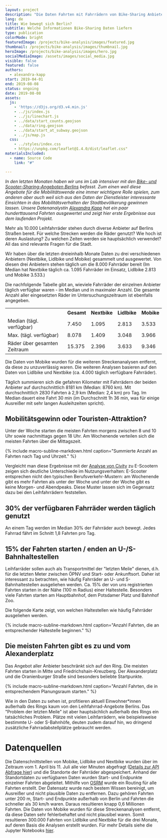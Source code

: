 ```yaml
---
layout: project
description: "Die Daten Fahrten mit Fahrrädern von Bike-Sharing Anbietern wurden für einen Zeitraum von dreieinhalb Monaten gesammelt und ausgewertet, um Rückschlüsse auf Mobilitätsverhalten gewinnen zu können."
lang: de
title: Wie bewegt sich Berlin?
subtitle: Welche Informationen Bike-Sharing Daten liefern
type: publication
colorMode: bright
featuredImage: /projects/bike-analysis/images/featured.jpg
thumbnail: /projects/bike-analysis/images/thumbnail.jpg
heroImage: /projects/bike-analysis/images/hero.jpg
socialMediaImage: /assets/images/social_media.jpg
visible: false
featured: false
authors:
  - alexandra-kapp
start: 2019-04-01
end: 2019-08-08
status: ongoing
date: 2019-08-08
assets:
  js:
    - 'https://d3js.org/d3.v4.min.js'
    - ../js/index.js
    - ../js/linechart.js
    - ../data/start_counts.geojson
    - ../data/ring.geojson
    - ../data/start_at_subway.geojson
    - ../js/map.js
  css:
    - ../styles/index.css
    - https://unpkg.com/leaflet@1.4.0/dist/leaflet.css"
materialsIncluded:
  - name: Source Code
    link: "#"

---
```

<script src="https://unpkg.com/leaflet@1.4.0/dist/leaflet.js"
integrity="sha512-QVftwZFqvtRNi0ZyCtsznlKSWOStnDORoefr1enyq5mVL4tmKB3S/EnC3rRJcxCPavG10IcrVGSmPh6Qw5lwrg=="
crossorigin=""></script>

_In den letzten Monaten haben wir uns im Lab intensiver mit den [Bike- und Scooter-Sharing-Angeboten Berlins](https://lab.technologiestiftung-berlin.de/projects/bike-sharing/de/) befasst. Zum einen weil diese Angebote für die Mobilitätswende eine immer wichtigere Rolle spielen, zum anderen aber auch weil sich aus den Daten der Dienstleister interessante Einsichten in das Mobilitätsverhalten der Stadtbevölkerung gewinnen lassen. Unsere Datenanalystin [Alexandra Kapp](https://twitter.com/lxndrkp) hat ein paar hunderttausend Fahrten ausgewertet und zeigt hier erste Ergebnisse aus dem laufenden Projekt._

Mehr als 10.000 Leihfahrräder stehen durch diverse Anbieter auf Berlins Straßen bereit. Für welche Strecken werden die Räder genutzt? Wie hoch ist deren Auslastung? Zu welchen Zeiten werden sie hauptsächlich verwendet? All das sind relevante Fragen für die Stadt.

Wir haben über die letzten dreieinhalb Monate Daten zu drei verschiedenen Anbietern (Nextbike, Lidlbike und Mobike) gesammelt und ausgewertet. Von diesen drei Anbietern stehen täglich um die 8.000 Fahrräder bereit (Im Median hat Nextbike täglich ca. 1.095 Fahrräder im Einsatz, Lidlbike 2.813 und Mobike 3.533.)

Die nachfolgende Tabelle gibt an, wieviele Fahrräder der einzelnen Anbieter täglich verfügbar waren - im Median und in maximaler Anzahl. Die gesamte Anzahl aller eingesetzten Räder im Untersuchungs­zeitraum ist ebenfalls angegeben.

<div class = 'project-text'>
<table class = 'table'> <tr> <th></th> <th>Gesamt</th><th>Nextbike</th> <th>Lidlbike</th> <th>Mobike</th></tr>
<tr> <td>Median (tägl. verfügbar)</td> <td>7.450</td><td>1.095</td> <td>2.813</td> <td>3.533</td> </tr>
<tr> <td>Max. (tägl. verfügbar)</td> <td>8.078</td><td>1.409</td> <td>3.048</td> <td>3.966</td></tr>
<tr> <td>Räder über gesamten Zeitraum</td> <td>15.375</td><td>2.396</td> <td>3.633</td> <td>9.346</td></tr>
</table>
</div>
Die Daten von Mobike wurden für die weiteren Streckenanalysen entfernt, da diese zu unzuverlässig waren. Die weiteren Analysen basieren auf den Daten von Lidlbike und Nextbike (ca. 4.000 täglich verfügbare Fahrräder).

Täglich summieren sich die gefahren Kilometer mit Fahrrädern der beiden Anbieter auf durchschnittlich 8181 km (Median: 8760 km). Mit durchschnittlich 2830 Fahrten à 2,9 km (Median: 2,4 km) pro Tag. Im Median dauert eine Fahrt 30 min (im Durchschnitt 1h 36 min, was für einige Ausreißer mit sehr langen Ausleihzeiten spricht).

## Mobilitätsgewinn oder Touristen-Attraktion?

Unter der Woche starten die meisten Fahrten morgens zwischen 8 und 10 Uhr sowie nachmittags gegen 18 Uhr. Am Wochenende verteilen sich die meisten Fahrten über die Mittagszeit.

<div id= "word_count_linechart" alt="Liniendiagramm mit Anzahlen an schriftlichen Anfragen nach Jahren"></div>
{% include macro-subline-markdown.html caption="Summierte Anzahl an Fahrten nach Tag und Uhrzeit." %}
<p></p>

Vergleicht man diese Ergebnisse mit der [Analyse von Civity](http://scooters.civity.de/) zu E-Scootern zeigen sich deutliche Unterschiede im Nutzungsverhalten:
E-Scooter entsprechen nicht den typischen Berufsverkehr-Mustern: am Wochenende gibt es mehr Fahrten als unter der Woche und unter der Woche gibt es keine Morgen- und Abendpeaks. Diese Muster lassen sich im Gegensatz dazu bei den Leihfahrrädern feststellen.

## 30% der verfügbaren Fahrräder werden täglich genutzt
An einem Tag werden im Median 30% der Fahrräder auch bewegt. Jedes Fahrrad fährt im Schnitt 1,8 Fahrten pro Tag.

## 15% der Fahrten starten / enden an U-/S-Bahnhaltestellen
Leihfarräder sollen auch als Transportmittel der "letzten Meile" dienen, d.h. für die letzten Meter zwischen ÖPNV und Start- oder Ankunftsort. Daher ist interessant zu betrachten, wie häufig Fahrräder an U- und S-Bahnhaltestellen ausgeliehen werden.
Ca. 15% der von uns registrierten Fahrten starten in der Nähe (100 m Radius) einer Haltestelle. Besonders viele Fahrten starten am Hauptbahnhof, dem Potsdamer Platz und Bahnhof Zoo.

Die folgende Karte zeigt, von welchen Haltestellen wie häufig Fahrräder ausgeliehen werden.

<div class="map" id= "mapvbb" alt=""></div>
{% include macro-subline-markdown.html caption="Anzahl Fahrten, die an entsprechender Haltestelle beginnen." %}
<p></p>

## Die meisten Fahrten gibt es zu und vom Alexanderplatz
Das Angebot aller Anbieter beschränkt sich auf den Ring. Die meisten Fahrten starten in Mitte und Friedrichshain-Kreuzberg. Der Alexanderplatz und die Oranienburger Straße sind besonders beliebte Startpunkte.

<div class= "map" id= "map" alt=""></div>
{% include macro-subline-markdown.html caption="Anzahl Fahrten, die in entsprechendem Planungsraum starten." %}
<p></p>

Wie in den Daten zu sehen ist, profitieren aktuell Einwohner*innen außerhalb des Rings kaum von den Leihfahrrad-Angebote Berlins. Das "Problem der letzten Meile" ist aber hauptsächlich außerhalb des Rings ein tatsächliches Problem. Plätze mit vielen Leihfarrädern, wie beispielsweise bestimmte U- oder S-Bahnhöfe, deuten zudem darauf hin, wo dringend zusätzliche Fahrradabstellplätze gebraucht werden.

# Datenquellen
Die Datenschnittstellen von Mobike, Lidlbike und Nextbike wurden über im Zeitraum vom 1. April bis 11. Juli alle vier Minuten abgefragt ([Details zur API Abfrage hier](https://lab.technologiestiftung-berlin.de/projects/bike-sharing/de/)) und die Standorte der Fahrräder abgespeichert. Anhand der Standortdaten zu verfügbaren Daten wurden Start- und Endpunkte einzelner Fahrten abgeleitet. Mithilfe von [OSRM](http://project-osrm.org/) wurde ein Routing für alle Fahrten erstellt. Der Datensatz wurde nach bestem Wissen bereinigt, um Ausreißer und nicht plausible Daten zu entfernen. Dazu gehören Fahrten unter 200 m, Start- und Endpunkte außerhalb von Berlin und Fahrten die schneller als 30 km/h waren. Daraus resultieren knapp 0,6 Millionen Fahrten. Die Daten von Mobike wurden für diese Streckenanalysen entfernt, da diese Daten sehr fehlerbehaftet und nicht plausibel waren. Somit resultieren 300.000 Fahrten von Lidlbike und Nextbike für die drei Monate, auf deren Basis die Analysen erstellt wurden.
Für mehr Details siehe die Jupyter Notebooks [hier](https://github.com/technologiestiftung/bike-sharing/blob/master/README.md).
